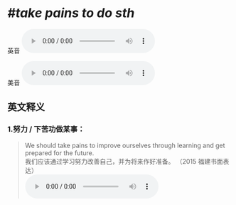 # ***\#take pains to do sth*** 
英音
<audio src="./media/take pains to do sth1_AAC.aac" controls="controls"></audio>

美音
<audio src="./media/take pains to do sth2_AAC.aac" controls="controls"></audio>



  

英文释义
---
### 1.**努力 / 下苦功做某事：**  

 > We should take pains to improve ourselves through learning and get prepared for the future.  
 > 我们应该通过学习努力改善自己，并为将来作好准备。  （2015 福建书面表达）  
<audio src="./media/pain-We should take pains.aac" controls="controls"></audio>


